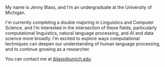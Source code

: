 My name is Jenny Blass, and I’m an undergraduate at the University of Michigan.

I'm currently completing a double majoring in Linguistics and Computer Science, and I’m interested in the intersection of these fields, particularly computational linguistics, natural language processing, and AI and data science more broadly. I’m excited to explore ways computational techniques can deepen our understanding of human language processing, and to continue growing as a researcher.

You can contact me at [jblass@umich.edu](mailto:jblass@umich.edu)

